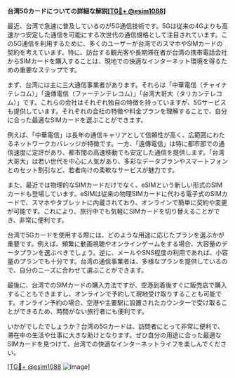 **台湾5Gカードについての詳細な解説[[TG💪+ @esim1088](https://t.me/s/esim1088)]**

最近、台湾で急速に普及しているのが5G通信技術です。5Gは従来の4Gよりも高速かつ安定した通信を可能にする次世代の通信規格として注目されています。この5G通信を利用するために、多くのユーザーが台湾でのスマホやSIMカードの契約を考えています。特に、訪台する観光客や長期滞在者が台湾の携帯電話会社からSIMカードを購入することは、現地での快適なインターネット環境を得るための重要なステップです。

まず、台湾には主に三大通信事業者があります。それらは「中華電信（チャイナテレコム）」「遠傳電信（ファーテンテレコム）」「台湾大哥大（タリカンテレコム）」です。これらの会社はそれぞれ独自の特徴を持っていますが、5Gサービスも提供しています。それぞれの会社の特徴や料金プランを理解することで、自分に合った最適なSIMカードを選ぶことができます。

例えば、「中華電信」は長年の通信キャリアとして信頼性が高く、広範囲にわたるネットワークカバレッジが特徴です。一方、「遠傳電信」は特に都市部での通信速度に定評があり、都市間の高速移動でも安定した通信を提供します。「台湾大哥大」は若い世代を中心に人気があり、多彩なデータプランやスマートフォンとのセット割引など、若者向けの柔軟なサービスが魅力です。

また、最近では物理的なSIMカードだけでなく、eSIMという新しい形式のSIMカードも登場しています。eSIMは従来の物理SIMカードに代わる電子式のSIMカードで、スマホやタブレットに内蔵されており、オンラインで簡単に契約や変更が可能です。これにより、旅行中でも気軽にSIMカードを切り替えることができ、非常に便利です。

台湾で5Gカードを使用する際には、どのような用途に応じたプランを選ぶかが重要です。例えば、頻繁に動画視聴やオンラインゲームをする場合、大容量のデータプランを選ぶべきでしょう。逆に、メールやSNS程度の利用であれば、小容量のプランでも十分です。台湾の通信事業者は、多様なプランを提供しているので、自分のニーズに合わせて選ぶことができます。

最後に、台湾でのSIMカードの購入方法ですが、空港到着後すぐに販売店で購入することもできますし、オンラインで予約して現地受け取りすることも可能です。オンライン予約の場合、空港や主要駅に設置されたカウンターで受け取ることができるため、時間がない旅行者にも便利です。

いかがでしたでしょうか？台湾の5Gカードは、訪問者にとって非常に便利で、滞在中の生活や仕事に大きな助けとなります。ぜひ自分の用途に合った最適なSIMカードを見つけて、台湾での快適なインターネットライフを楽しんでください。

[[TG💪+ @esim1088](https://t.me/s/esim1088) ![Image](https://i.postimg.cc/Y0z9fWf4/image.png)]